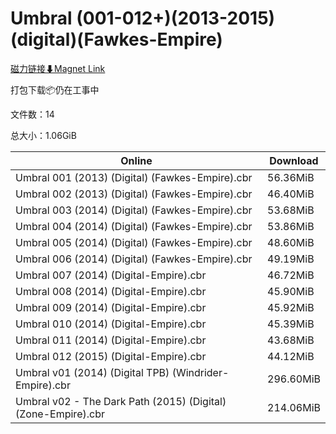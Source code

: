 # Umbral (001-012+)(2013-2015)(digital)(Fawkes-Empire)

[磁力链接⬇Magnet Link](magnet:?xt=urn:btih:cc120ca303eb69494d8de6357efc5597bafced25&dn=Umbral%20%28001-012%2B%29%282013-2015%29%28digital%29%28Fawkes-Empire%29)

打包下载📦仍在工事中

文件数：14

总大小：1.06GiB

Online | Download
--- | ---
Umbral 001 (2013) (Digital) (Fawkes-Empire).cbr | 56.36MiB
Umbral 002 (2013) (Digital) (Fawkes-Empire).cbr | 46.40MiB
Umbral 003 (2014) (Digital) (Fawkes-Empire).cbr | 53.68MiB
Umbral 004 (2014) (Digital) (Fawkes-Empire).cbr | 53.86MiB
Umbral 005 (2014) (Digital) (Fawkes-Empire).cbr | 48.60MiB
Umbral 006 (2014) (Digital) (Fawkes-Empire).cbr | 49.19MiB
Umbral 007 (2014) (Digital-Empire).cbr | 46.72MiB
Umbral 008 (2014) (Digital-Empire).cbr | 45.90MiB
Umbral 009 (2014) (Digital-Empire).cbr | 45.92MiB
Umbral 010 (2014) (Digital-Empire).cbr | 45.39MiB
Umbral 011 (2014) (Digital-Empire).cbr | 43.68MiB
Umbral 012 (2015) (Digital-Empire).cbr | 44.12MiB
Umbral v01 (2014) (Digital TPB) (Windrider-Empire).cbr | 296.60MiB
Umbral v02 - The Dark Path (2015) (Digital) (Zone-Empire).cbr | 214.06MiB
